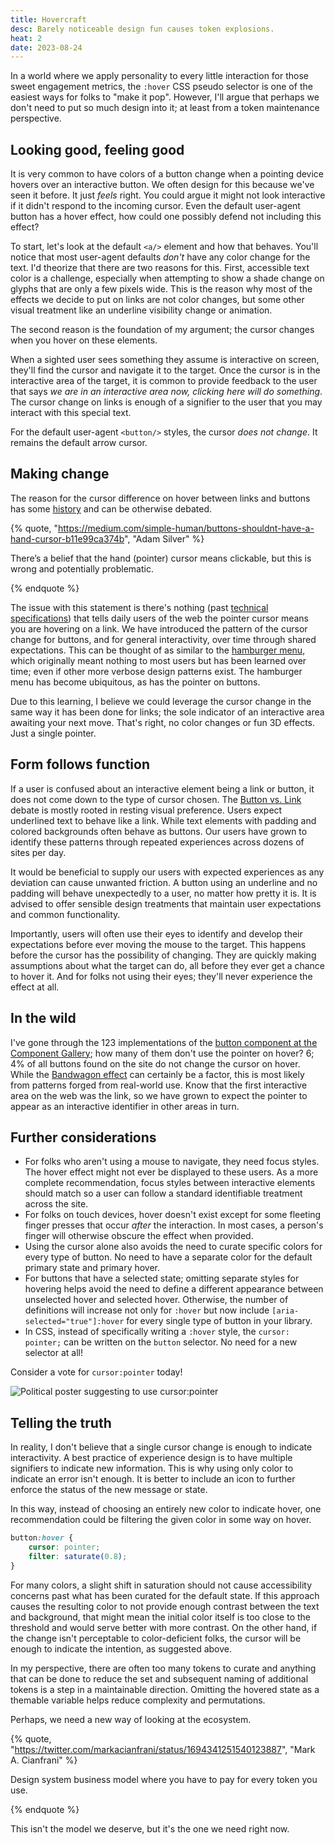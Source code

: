 ```yaml
---
title: Hovercraft
desc: Barely noticeable design fun causes token explosions.
heat: 2
date: 2023-08-24
---
```


In a world where we apply personality to every little interaction for those sweet engagement metrics, the `:hover` CSS pseudo selector is one of the easiest ways for folks to "make it pop". However, I'll argue that perhaps we don't need to put so much design into it; at least from a token maintenance perspective.

## Looking good, feeling good

It is very common to have colors of a button change when a pointing device hovers over an interactive button. We often design for this because we've seen it before. It just _feels_ right. You could argue it might not look interactive if it didn't respond to the incoming cursor. Even the default user-agent button has a hover effect, how could one possibly defend not including this effect?

To start, let's look at the default `<a/>` element and how that behaves. You'll notice that most user-agent defaults _don't_ have any color change for the text. I'd theorize that there are two reasons for this. First, accessible text color is a challenge, especially when attempting to show a shade change on glyphs that are only a few pixels wide. This is the reason why most of the effects we decide to put on links are not color changes, but some other visual treatment like an underline visibility change or animation.

The second reason is the foundation of my argument; the cursor changes when you hover on these elements.

When a sighted user sees something they assume is interactive on screen, they'll find the cursor and navigate it to the target. Once the cursor is in the interactive area of the target, it is common to provide feedback to the user that says _we are in an interactive area now, clicking here will do something_. The cursor change on links is enough of a signifier to the user that you may interact with this special text.

For the default user-agent `<button/>` styles, the cursor _does not change_. It remains the default arrow cursor.

## Making change

The reason for the cursor difference on hover between links and buttons has some [history](https://ux.stackexchange.com/a/105098) and can be otherwise debated.

{% quote, "https://medium.com/simple-human/buttons-shouldnt-have-a-hand-cursor-b11e99ca374b", "Adam Silver" %}

There’s a belief that the hand (pointer) cursor means clickable, but this is wrong and potentially problematic.

{% endquote %}

The issue with this statement is there's nothing (past [technical specifications](https://www.w3.org/TR/css-ui-4/#valdef-cursor-pointer)) that tells daily users of the web the pointer cursor means you are hovering on a link. We have introduced the pattern of the cursor change for buttons, and for general interactivity, over time through shared expectations. This can be thought of as similar to the [hamburger menu](https://www.nngroup.com/articles/hamburger-menus/), which originally meant nothing to most users but has been learned over time; even if other more verbose design patterns exist. The hamburger menu has become ubiquitous, as has the pointer on buttons.

Due to this learning, I believe we could leverage the cursor change in the same way it has been done for links; the sole indicator of an interactive area awaiting your next move. That's right, no color changes or fun 3D effects. Just a single pointer.

## Form follows function

If a user is confused about an interactive element being a link or button, it does not come down to the type of cursor chosen. The [Button vs. Link](https://css-tricks.com/buttons-vs-links/) debate is mostly rooted in resting visual preference. Users expect underlined text to behave like a link. While text elements with padding and colored backgrounds often behave as buttons. Our users have grown to identify these patterns through repeated experiences across dozens of sites per day.

It would be beneficial to supply our users with expected experiences as any deviation can cause unwanted friction. A button using an underline and no padding will behave unexpectedly to a user, no matter how pretty it is. It is advised to offer sensible design treatments that maintain user expectations and common functionality.

Importantly, users will often use their eyes to identify and develop their expectations before ever moving the mouse to the target. This happens before the cursor has the possibility of changing. They are quickly making assumptions about what the target can do, all before they ever get a chance to hover it. And for folks not using their eyes; they'll never experience the effect at all.

## In the wild
I've gone through the 123 implementations of the [button component at the Component Gallery](https://component.gallery/components/button/); how many of them don't use the pointer on hover? 6; 4% of all buttons found on the site do not change the cursor on hover. While the [Bandwagon effect](https://en.wikipedia.org/wiki/Bandwagon_effect) can certainly be a factor, this is most likely from patterns forged from real-world use. Know that the first interactive area on the web was the link, so we have grown to expect the pointer to appear as an interactive identifier in other areas in turn.

## Further considerations

- For folks who aren't using a mouse to navigate, they need focus styles. The hover effect might not ever be displayed to these users. As a more complete recommendation, focus styles between interactive elements should match so a user can follow a standard identifiable treatment across the site.
- For folks on touch devices, hover doesn't exist except for some fleeting finger presses that occur _after_ the interaction. In most cases, a person's finger will otherwise obscure the effect when provided.
- Using the cursor alone also avoids the need to curate specific colors for every type of button. No need to have a separate color for the default primary state and primary hover.
- For buttons that have a selected state; omitting separate styles for hovering helps avoid the need to define a different appearance between unselected hover and selected hover. Otherwise, the number of definitions will increase not only for `:hover` but now include `[aria-selected="true"]:hover` for every single type of button in your library.
- In CSS, instead of specifically writing a `:hover` style, the `cursor: pointer;` can be written on the `button` selector. No need for a new selector at all!

Consider a vote for `cursor:pointer` today!

![Political poster suggesting to use cursor:pointer](../images/vote-cursor-pointer.png)

## Telling the truth

In reality, I don't believe that a single cursor change is enough to indicate interactivity. A best practice of experience design is to have multiple signifiers to indicate new information. This is why using only color to indicate an error isn't enough. It is better to include an icon to further enforce the status of the new message or state.

In this way, instead of choosing an entirely new color to indicate hover, one recommendation could be filtering the given color in some way on hover.

```css
button:hover {
    cursor: pointer;
    filter: saturate(0.8);
}
```

For many colors, a slight shift in saturation should not cause accessibility concerns past what has been curated for the default state. If this approach causes the resulting color to not provide enough contrast between the text and background, that might mean the initial color itself is too close to the threshold and would serve better with more contrast. On the other hand, if the change isn't perceptable to color-deficient folks, the cursor will be enough to indicate the intention, as suggested above.

In my perspective, there are often too many tokens to curate and anything that can be done to reduce the set and subsequent naming of additional tokens is a step in a maintainable direction. Omitting the hovered state as a themable variable helps reduce complexity and permutations.

Perhaps, we need a new way of looking at the ecosystem.

{% quote, "https://twitter.com/markacianfrani/status/1694341251540123887", "Mark A. Cianfrani" %}

Design system business model where you have to pay for every token you use.

{% endquote %}

This isn't the model we deserve, but it's the one we need right now.